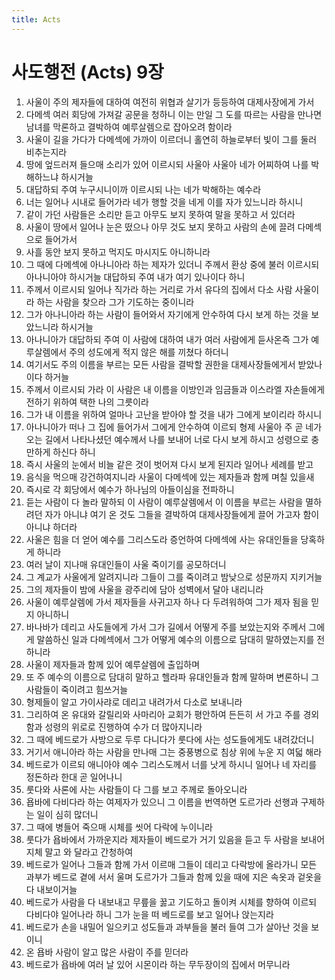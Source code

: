 ```yaml
---
title: Acts
---
```


# 사도행전 (Acts) 9장
1. 사울이 주의 제자들에 대하여 여전히 위협과 살기가 등등하여 대제사장에게 가서
1. 다메섹 여러 회당에 가져갈 공문을 청하니 이는 만일 그 도를 따르는 사람을 만나면 남녀를 막론하고 결박하여 예루살렘으로 잡아오려 함이라
1. 사울이 길을 가다가 다메섹에 가까이 이르더니 홀연히 하늘로부터 빛이 그를 둘러 비추는지라
1. 땅에 엎드러져 들으매 소리가 있어 이르시되 사울아 사울아 네가 어찌하여 나를 박해하느냐 하시거늘
1. 대답하되 주여 누구시니이까 이르시되 나는 네가 박해하는 예수라
1. 너는 일어나 시내로 들어가라 네가 행할 것을 네게 이를 자가 있느니라 하시니
1. 같이 가던 사람들은 소리만 듣고 아무도 보지 못하여 말을 못하고 서 있더라
1. 사울이 땅에서 일어나 눈은 떴으나 아무 것도 보지 못하고 사람의 손에 끌려 다메섹으로 들어가서
1. 사흘 동안 보지 못하고 먹지도 마시지도 아니하니라
1. 그 때에 다메섹에 아나니아라 하는 제자가 있더니 주께서 환상 중에 불러 이르시되 아나니아야 하시거늘 대답하되 주여 내가 여기 있나이다 하니
1. 주께서 이르시되 일어나 직가라 하는 거리로 가서 유다의 집에서 다소 사람 사울이라 하는 사람을 찾으라 그가 기도하는 중이니라
1. 그가 아나니아라 하는 사람이 들어와서 자기에게 안수하여 다시 보게 하는 것을 보았느니라 하시거늘
1. 아나니아가 대답하되 주여 이 사람에 대하여 내가 여러 사람에게 듣사온즉 그가 예루살렘에서 주의 성도에게 적지 않은 해를 끼쳤다 하더니
1. 여기서도 주의 이름을 부르는 모든 사람을 결박할 권한을 대제사장들에게서 받았나이다 하거늘
1. 주께서 이르시되 가라 이 사람은 내 이름을 이방인과 임금들과 이스라엘 자손들에게 전하기 위하여 택한 나의 그릇이라
1. 그가 내 이름을 위하여 얼마나 고난을 받아야 할 것을 내가 그에게 보이리라 하시니
1. 아나니아가 떠나 그 집에 들어가서 그에게 안수하여 이르되 형제 사울아 주 곧 네가 오는 길에서 나타나셨던 예수께서 나를 보내어 너로 다시 보게 하시고 성령으로 충만하게 하신다 하니
1. 즉시 사울의 눈에서 비늘 같은 것이 벗어져 다시 보게 된지라 일어나 세례를 받고
1. 음식을 먹으매 강건하여지니라 사울이 다메섹에 있는 제자들과 함께 며칠 있을새
1. 즉시로 각 회당에서 예수가 하나님의 아들이심을 전파하니
1. 듣는 사람이 다 놀라 말하되 이 사람이 예루살렘에서 이 이름을 부르는 사람을 멸하려던 자가 아니냐 여기 온 것도 그들을 결박하여 대제사장들에게 끌어 가고자 함이 아니냐 하더라
1. 사울은 힘을 더 얻어 예수를 그리스도라 증언하여 다메섹에 사는 유대인들을 당혹하게 하니라
1. 여러 날이 지나매 유대인들이 사울 죽이기를 공모하더니
1. 그 계교가 사울에게 알려지니라 그들이 그를 죽이려고 밤낮으로 성문까지 지키거늘
1. 그의 제자들이 밤에 사울을 광주리에 담아 성벽에서 달아 내리니라
1. 사울이 예루살렘에 가서 제자들을 사귀고자 하나 다 두려워하여 그가 제자 됨을 믿지 아니하니
1. 바나바가 데리고 사도들에게 가서 그가 길에서 어떻게 주를 보았는지와 주께서 그에게 말씀하신 일과 다메섹에서 그가 어떻게 예수의 이름으로 담대히 말하였는지를 전하니라
1. 사울이 제자들과 함께 있어 예루살렘에 출입하며
1. 또 주 예수의 이름으로 담대히 말하고 헬라파 유대인들과 함께 말하며 변론하니 그 사람들이 죽이려고 힘쓰거늘
1. 형제들이 알고 가이사랴로 데리고 내려가서 다소로 보내니라
1. 그리하여 온 유대와 갈릴리와 사마리아 교회가 평안하여 든든히 서 가고 주를 경외함과 성령의 위로로 진행하여 수가 더 많아지니라
1. 그 때에 베드로가 사방으로 두루 다니다가 룻다에 사는 성도들에게도 내려갔더니
1. 거기서 애니아라 하는 사람을 만나매 그는 중풍병으로 침상 위에 누운 지 여덟 해라
1. 베드로가 이르되 애니아야 예수 그리스도께서 너를 낫게 하시니 일어나 네 자리를 정돈하라 한대 곧 일어나니
1. 룻다와 사론에 사는 사람들이 다 그를 보고 주께로 돌아오니라
1. 욥바에 다비다라 하는 여제자가 있으니 그 이름을 번역하면 도르가라 선행과 구제하는 일이 심히 많더니
1. 그 때에 병들어 죽으매 시체를 씻어 다락에 누이니라
1. 룻다가 욥바에서 가까운지라 제자들이 베드로가 거기 있음을 듣고 두 사람을 보내어 지체 말고 와 달라고 간청하여
1. 베드로가 일어나 그들과 함께 가서 이르매 그들이 데리고 다락방에 올라가니 모든 과부가 베드로 곁에 서서 울며 도르가가 그들과 함께 있을 때에 지은 속옷과 겉옷을 다 내보이거늘
1. 베드로가 사람을 다 내보내고 무릎을 꿇고 기도하고 돌이켜 시체를 향하여 이르되 다비다야 일어나라 하니 그가 눈을 떠 베드로를 보고 일어나 앉는지라
1. 베드로가 손을 내밀어 일으키고 성도들과 과부들을 불러 들여 그가 살아난 것을 보이니
1. 온 욥바 사람이 알고 많은 사람이 주를 믿더라
1. 베드로가 욥바에 여러 날 있어 시몬이라 하는 무두장이의 집에서 머무니라